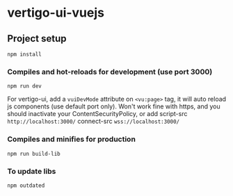 # vertigo-ui-vuejs

## Project setup
```
npm install
```

### Compiles and hot-reloads for development (use port 3000)
```
npm run dev
```
For vertigo-ui, add a `vuiDevMode` attribute on `<vu:page>` tag, it will auto reload js components (use default port only).
Won't work fine with https, and you should inactivate your ContentSecurityPolicy, or add script-src `http://localhost:3000/` connect-src `wss://localhost:3000/`

### Compiles and minifies for production
```
npm run build-lib
```

### To update libs
`npm outdated`
